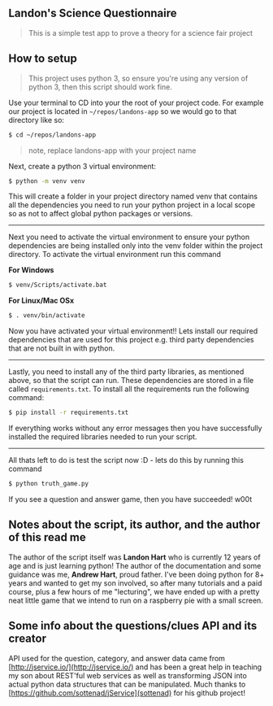 ## Landon's Science Questionnaire

> This is a simple test app to prove a theory for a science fair project

## How to setup 

> This project uses python 3, so ensure you're using any version of
> python 3, then this script should work fine.

Use your terminal to CD into your the root of your project code. For example
our project is located in `~/repos/landons-app` so we would go to that directory
like so:
```bash
$ cd ~/repos/landons-app
```
> note, replace landons-app with your project name

Next, create a python 3 virtual environment: 
```bash
$ python -m venv venv
```
This will create a folder in your project directory named venv that contains
all the dependencies you need to run your python project in a local scope 
so as not to affect global python packages or versions.

---

Next you need to activate the virtual environment to ensure your python
dependencies are being installed only into the venv folder within the 
project directory. To activate the virtual environment run this command

**For Windows**
```bash
$ venv/Scripts/activate.bat
```

**For Linux/Mac OSx**
```bash
$ . venv/bin/activate
```

Now you have activated your virtual environment!! Lets install our required 
dependencies that are used for this project e.g. third party dependencies 
that are not built in with python.

---
Lastly, you need to install any of the third party libraries, as mentioned
above, so that the script can run. These dependencies are stored in 
a file called `requirements.txt`. To install all the requirements run 
the following command:

```bash
$ pip install -r requirements.txt
```

If everything works without any error messages then you have successfully
installed the required libraries needed to run your script.

---

 All thats 
left to do is test the script now :D - lets do this by running this command

```bash
$ python truth_game.py
```

If you see a question and answer game, then you have succeeded! w00t

## Notes about the script, its author, and the author of this read me

The author of the script itself was **Landon Hart** who is currently 12 years
 of age and is just learning python! The author of the documentation and some
 guidance was me, **Andrew Hart**, proud father. I've been doing python for 8+ years and 
 wanted to get my son involved, so after many tutorials and a paid course,
 plus a few hours of me "lecturing", we have ended up with a pretty neat
 little game that we intend to run on a raspberry pie with a small screen.
 
## Some info about the questions/clues API and its creator 
 API used for the question, category, and answer data came from 
 [http://jservice.io/](http://jservice.io/) and has been a great help in 
 teaching my son about REST'ful web services as well as transforming JSON
 into actual python data structures that can be manipulated. Much thanks to 
 [https://github.com/sottenad/jService](sottenad) for his github project! 
